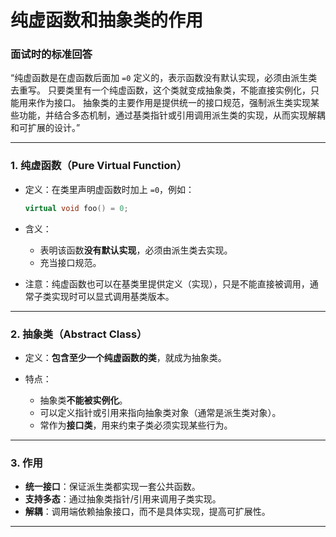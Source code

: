 # 纯虚函数和抽象类的作用

### 面试时的标准回答

“纯虚函数是在虚函数后面加 `=0` 定义的，表示函数没有默认实现，必须由派生类去重写。
只要类里有一个纯虚函数，这个类就变成抽象类，不能直接实例化，只能用来作为接口。
抽象类的主要作用是提供统一的接口规范，强制派生类实现某些功能，并结合多态机制，通过基类指针或引用调用派生类的实现，从而实现解耦和可扩展的设计。”

---

### 1. 纯虚函数（Pure Virtual Function）

* 定义：在类里声明虚函数时加上 `=0`，例如：

  ```cpp
  virtual void foo() = 0;
  ```
* 含义：

  * 表明该函数**没有默认实现**，必须由派生类去实现。
  * 充当接口规范。
* 注意：纯虚函数也可以在基类里提供定义（实现），只是不能直接被调用，通常子类实现时可以显式调用基类版本。

---

### 2. 抽象类（Abstract Class）

* 定义：**包含至少一个纯虚函数的类**，就成为抽象类。
* 特点：

  * 抽象类**不能被实例化**。
  * 可以定义指针或引用来指向抽象类对象（通常是派生类对象）。
  * 常作为**接口类**，用来约束子类必须实现某些行为。

---

### 3. 作用

* **统一接口**：保证派生类都实现一套公共函数。
* **支持多态**：通过抽象类指针/引用来调用子类实现。
* **解耦**：调用端依赖抽象接口，而不是具体实现，提高可扩展性。

---
